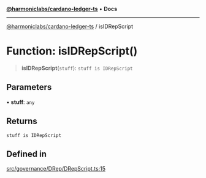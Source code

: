 [**@harmoniclabs/cardano-ledger-ts**](../README.md) • **Docs**

***

[@harmoniclabs/cardano-ledger-ts](../globals.md) / isIDRepScript

# Function: isIDRepScript()

> **isIDRepScript**(`stuff`): `stuff is IDRepScript`

## Parameters

• **stuff**: `any`

## Returns

`stuff is IDRepScript`

## Defined in

[src/governance/DRep/DRepScript.ts:15](https://github.com/HarmonicLabs/cardano-ledger-ts/blob/94dd590ffe94133126b0d8d49920fc7b002e1975/src/governance/DRep/DRepScript.ts#L15)
